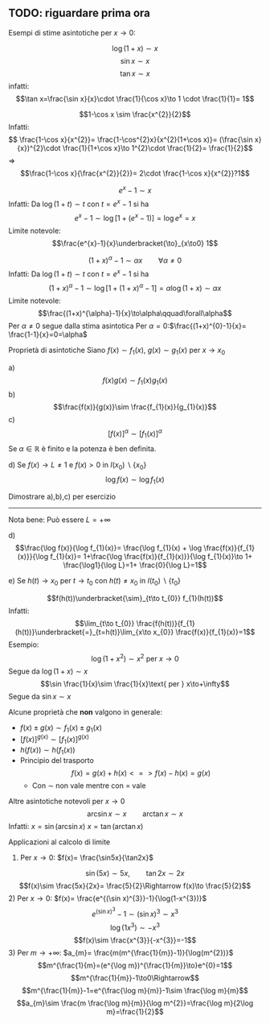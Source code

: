 ## TODO: riguardare prima ora

Esempi di stime asintotiche per $x\to0$:

$$\log(1+x)\sim x$$
$$\sin x \sim x$$
$$\tan x \sim x$$
infatti:
$$\tan x=\frac{\sin x}{x}\cdot \frac{1}{\cos x}\to 1 \cdot \frac{1}{1}= 1$$

$$1-\cos x \sim \frac{x^{2}}{2}$$
Infatti:
$$ \frac{1-\cos x}{x^{2}}= \frac{1-\cos^{2}x}{x^{2}(1+\cos x)}= (\frac{\sin x}{x})^{2}\cdot \frac{1}{1+\cos x}\to 1^{2}\cdot \frac{1}{2}= \frac{1}{2}$$
=> $$\frac{1-\cos x}{\frac{x^{2}}{2}}= 2\cdot \frac{1-\cos x}{x^{2}}?1$$

$$e^{x}-1\sim x$$
Infatti:
Da $\log(1+t)\sim t$ con $t=e^{x}-1$ si ha
$$e^{x}-1\sim \log[1+(e^{x}-1)]=\log e^{x}=x$$
Limite notevole: $$\frac{e^{x}-1}{x}\underbracket{\to}_{x\to0} 1$$


$$(1+x)^{\alpha}-1\sim\alpha x\qquad\forall\alpha\neq0$$
Infatti:
Da $\log(1+t)\sim t$ con $t=e^{x}-1$ si ha
$$(1+x)^{\alpha}-1\sim \log[1+(1+x)^{\alpha}-1]=\alpha\log(1+x)\sim \alpha x$$
Limite notevole:
$$\frac{(1+x)^{\alpha}-1}{x}\to\alpha\qquad\forall\alpha$$
Per $\alpha\neq0$ segue dalla stima asintotica
Per $\alpha=0$:$\frac{(1+x)^{0}-1}{x}= \frac{1-1}{x}=0=\alpha$

Proprietà di asintotiche
Siano $f(x)\sim f_{1}(x)$, $g(x)\sim g_{1}(x)$ per $x\to x_{0}$

a) $$f(x)g(x)\sim f_{1}(x)g_{1}(x)$$
b) $$\frac{f(x)}{g(x)}\sim \frac{f_{1}(x)}{g_{1}(x)}$$
c) $$[f(x)]^{\alpha}\sim[f_{1}(x)]^{\alpha}$$
Se $\alpha\in\mathbb{R}$ è finito e la potenza è ben definita.

d) Se $f(x)\to L\neq 1$ e $f(x)>0$ in $I(x_{0})\backslash\{x_{0}\}$
$$\log f(x)\sim \log f_{1}(x)$$

Dimostrare a),b),c) per esercizio

---
Nota bene: Può essere $L=+\infty$

d) $$\frac{\log f(x)}{\log f_{1}(x)}= \frac{\log f_{1}(x) + \log \frac{f(x)}{f_{1}(x)}}{\log f_{1}(x)}= 1+\frac{\log \frac{f(x)}{f_{1}(x)}}{\log f_{1}(x)}\to 1+ \frac{\log1}{\log L}=1+ \frac{0}{\log L}=1$$


e) Se $h(t)\to x_{0}$ per $t\to t_{0}$ con $h(t)\neq x_{0}$ in $I(t_{0})\backslash\{t_{0}\}$

$$f(h(t))\underbracket{\sim}_{t\to t_{0}} f_{1}(h(t))$$
Infatti:
$$\lim_{t\to t_{0}} \frac{f(h(t))}{f_{1}(h(t))}\underbracket{=}_{t=h(t)}\lim_{x\to x_{0}} \frac{f(x)}{f_{1}(x)}=1$$
Esempio:
$$\log(1+x^{2})\sim x^{2}\text{ per } x\to0$$
Segue da $\log(1+x)\sim x$
$$\sin \frac{1}{x}\sim \frac{1}{x}\text{ per } x\to+\infty$$
Segue da $\sin x\sim x$

Alcune proprietà che **non** valgono in generale:
- $f(x)\pm g(x)\sim f_{1}(x) \pm g_{1}(x)$
- $[f(x)]^{g(x)}\sim [f_{1}(x)]^{g(x)}$
- $h(f(x))\sim h(f_{1}(x))$
- Principio del trasporto
$$f(x)=g(x)+h(x) <=> f(x)-h(x)=g(x)$$
	- Con $\sim$ non vale mentre con $=$ vale

Altre asintotiche notevoli per $x\to 0$
$$\arcsin x\sim x\qquad\arctan x\sim x$$
Infatti: $x= \sin(\arcsin x)$
$x = \tan(\arctan x)$

Applicazioni al calcolo di limite

1) Per $x\to0$: $f(x)= \frac{\sin5x}{\tan2x}$

$$\sin(5x)\sim 5x,\qquad\tan 2x\sim 2x$$
$$f(x)\sim \frac{5x}{2x}= \frac{5}{2}\Rightarrow f(x)\to \frac{5}{2}$$
2) Per $x\to0$: $f(x)= \frac{e^{(\sin x)^{3}}-1}{\log(1-x^{3})}$
$$e^{(\sin x)^{3}}-1\sim (\sin x)^{3}\sim x^{3}$$
$$\log(1x^{3})\sim -x^{3}$$
$$f(x)\sim \frac{x^{3}}{-x^{3}}=-1$$
3) Per $m\to+\infty$: $a_{m}= \frac{m(m^{\frac{1}{m}}-1)}{\log(m^{2})}$
$$m^{\frac{1}{m}=(e^{\log m})^{\frac{1}{m}}\to}e^{0}=1$$
$$m^{\frac{1}{m}}-1\to0\Rightarrow$$
$$m^{\frac{1}{m}}-1=e^{\frac{\log m}{m}}-1\sim \frac{\log m}{m}$$
$$a_{m}\sim \frac{m \frac{\log m}{m}}{\log m^{2}}=\frac{\log m}{2\log m}=\frac{1}{2}$$